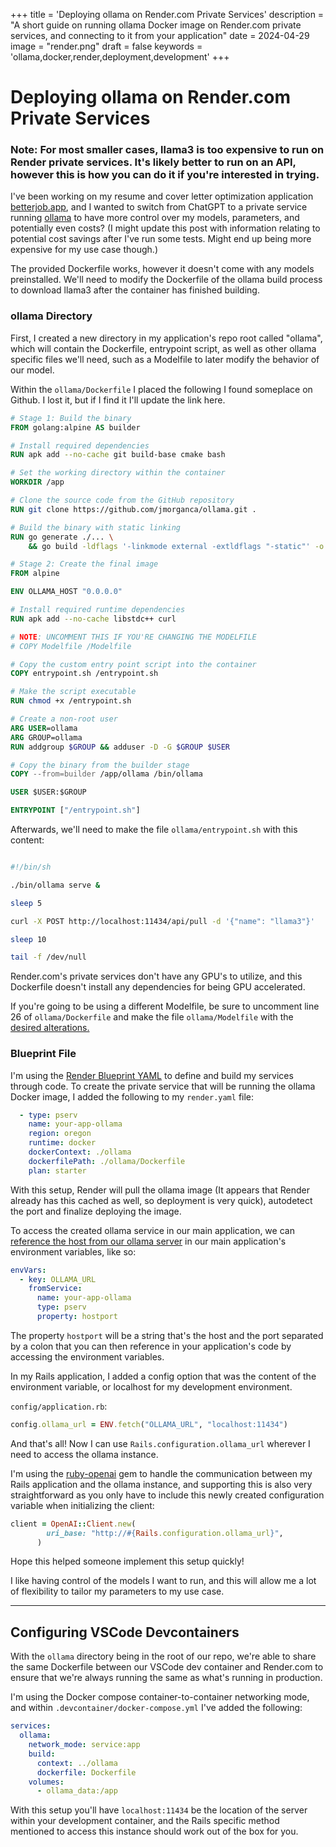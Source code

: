 +++
title = 'Deploying ollama on Render.com Private Services'
description = "A short guide on running ollama Docker image on Render.com private services, and connecting to it from your application"
date = 2024-04-29
image = "render.png"
draft = false
keywords = 'ollama,docker,render,deployment,development'
+++

# Deploying ollama on Render.com Private Services


### Note: For most smaller cases, llama3 is too expensive to run on Render private services. It's likely better to run on an API, however this is how you can do it if you're interested in trying.

I've been working on my resume and cover letter optimization application [betterjob.app](https://betterjob.app), and I wanted to switch from ChatGPT to a private service running [ollama](https://github.com/ollama/ollama) to have more control over my models, parameters, and potentially even costs? (I might update this post with information relating to potential cost savings after I've run some tests. Might end up being more expensive for my use case though.)

The provided Dockerfile works, however it doesn't come with any models preinstalled. We'll need to modify the Dockerfile of the ollama build process to download llama3 after the container has finished building.

### ollama Directory

First, I created a new directory in my application's repo root called "ollama", which will contain the Dockerfile, entrypoint script, as well as other ollama specific files we'll need, such as a Modelfile to later modify the behavior of our model.

Within the `ollama/Dockerfile` I placed the following I found someplace on Github. I lost it, but if I find it I'll update the link here.

```dockerfile
# Stage 1: Build the binary
FROM golang:alpine AS builder

# Install required dependencies
RUN apk add --no-cache git build-base cmake bash

# Set the working directory within the container
WORKDIR /app

# Clone the source code from the GitHub repository
RUN git clone https://github.com/jmorganca/ollama.git .

# Build the binary with static linking
RUN go generate ./... \
    && go build -ldflags '-linkmode external -extldflags "-static"' -o .

# Stage 2: Create the final image
FROM alpine

ENV OLLAMA_HOST "0.0.0.0"

# Install required runtime dependencies
RUN apk add --no-cache libstdc++ curl

# NOTE: UNCOMMENT THIS IF YOU'RE CHANGING THE MODELFILE
# COPY Modelfile /Modelfile

# Copy the custom entry point script into the container
COPY entrypoint.sh /entrypoint.sh

# Make the script executable
RUN chmod +x /entrypoint.sh

# Create a non-root user
ARG USER=ollama
ARG GROUP=ollama
RUN addgroup $GROUP && adduser -D -G $GROUP $USER

# Copy the binary from the builder stage
COPY --from=builder /app/ollama /bin/ollama

USER $USER:$GROUP

ENTRYPOINT ["/entrypoint.sh"]
```

Afterwards, we'll need to make the file `ollama/entrypoint.sh` with this content:

```bash

#!/bin/sh

./bin/ollama serve &

sleep 5

curl -X POST http://localhost:11434/api/pull -d '{"name": "llama3"}'

sleep 10

tail -f /dev/null

```

Render.com's private services don't have any GPU's to utilize, and this Dockerfile doesn't install any dependencies for being GPU accelerated.

If you're going to be using a different Modelfile, be sure to uncomment line 26 of `ollama/Dockerfile` and make the file `ollama/Modelfile` with the [desired alterations.](https://github.com/ollama/ollama/blob/main/docs/modelfile.md)

### Blueprint File
I'm using the [Render Blueprint YAML](https://docs.render.com/blueprint-spec) to define and build my services through code. To create the private service that will be running the ollama Docker image, I added the following to my `render.yaml` file:

```yaml
  - type: pserv
    name: your-app-ollama
    region: oregon
    runtime: docker
    dockerContext: ./ollama
    dockerfilePath: ./ollama/Dockerfile
    plan: starter
```

With this setup, Render will pull the ollama image (It appears that Render already has this cached as well, so deployment is very quick), autodetect the port and finalize deploying the image.

To access the created ollama service in our main application, we can [reference the host from our ollama server](https://docs.render.com/blueprint-spec#referencing-values-from-other-services) in our main application's environment variables, like so:

```yaml
envVars:
  - key: OLLAMA_URL
    fromService:
      name: your-app-ollama
      type: pserv
      property: hostport
```

The property `hostport` will be a string that's the host and the port separated by a colon that you can then reference in your application's code by accessing the environment variables.

In my Rails application, I added a config option that was the content of the environment variable, or localhost for my development environment.

`config/application.rb`:
```ruby
config.ollama_url = ENV.fetch("OLLAMA_URL", "localhost:11434")
```

And that's all! Now I can use `Rails.configuration.ollama_url` wherever I need to access the ollama instance.

I'm using the [ruby-openai](https://github.com/alexrudall/ruby-openai?tab=readme-ov-file#ollama) gem to handle the communication between my Rails application and the ollama instance, and supporting this is also very straightforward as you only have to include this newly created configuration variable when initializing the client:

```ruby
client = OpenAI::Client.new(
        uri_base: "http://#{Rails.configuration.ollama_url}",
      )
```

Hope this helped someone implement this setup quickly! 

I like having control of the models I want to run, and this will allow me a lot of flexibility to tailor my parameters to my use case.

---

## Configuring VSCode Devcontainers

With the `ollama` directory being in the root of our repo, we're able to share the same Dockerfile between our VSCode dev container and Render.com to ensure that we're always running the same as what's running in production.

I'm using the Docker compose container-to-container networking mode, and within `.devcontainer/docker-compose.yml` I've added the following:

```yaml
services:
  ollama:
    network_mode: service:app
    build:
      context: ../ollama
      dockerfile: Dockerfile
    volumes:
      - ollama_data:/app
```

With this setup you'll have `localhost:11434` be the location of the server within your development container, and the Rails specific method mentioned to access this instance should work out of the box for you.
